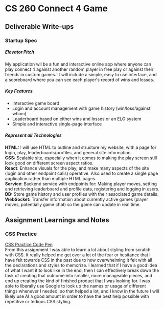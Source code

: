 # CS 260 Connect 4 Game

## Deliverable Write-ups

### Startup Spec

##### Elevator Pitch
My application wll be a fun and interactive online app where anyone can play connect 4 against another random player in free play or against their friends in custom games. It will include a simple, easy to use interface, and a scoreboard where you can see each player's record of wins and losses.

##### Key Features
- Interactive game board
- Login and account management with game history (win/loss/against whom)
- Leaderboard based on either wins and losses or an ELO system
- Simple and interactive single-page interface

##### Represent all Technologies
**HTML:** I will use HTML to outline and structure my website, with a page for login, play, leaderboards/profiles, and general site information.\
**CSS:** Scalable site, especially when it comes to making the play screen still look good on different screen aspect ratios.\
**React:** Enhance visuals for the play, and make many aspects of the site (login and other endpoint calls) operative. Also used to create a single page application rather than multiple HTML pages.\
**Service:** Backend service with endpoints for: Making player moves, setting and retrieving leaderboard and profile data, registering and logging in users.\
**DB:** Store game history and user profiles with their associated game details.\
**WebSocket:** Transfer information about currently active games (player moves, potentially game chat) so the game can update in real time.

## Assignment Learnings and Notes

### CSS Practice

[CSS Practice Code Pen](https://codepen.io/TimmyTheTaterTot/pen/pvgEeMN)\
From this assignment I was able to learn a lot about styling from scratch with CSS. It really helped me get over a lot of the fear or hesitance that I have felt towards CSS in the past due to how overwhelming it felt with all the declarations and styles to memorize. I learned that if I have a good idea of what I want it to look like in the end, then I can effectively break down the task of creating that outcome into smaller, more manageable pieces, and end up creating the kind of finished product that I was looking for. I was able to liberally use Google to look up the names or usage of different things whenever I needed, so that helped a lot, and I know in the future I will likely use AI a good amount in order to have the best help possible with repetitive or tedious CSS styling.